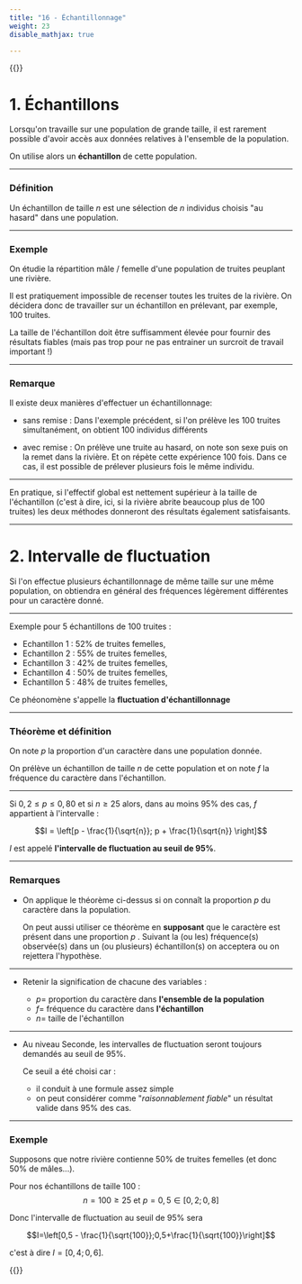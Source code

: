 ```yaml
---
title: "16 - Échantillonnage"
weight: 23
disable_mathjax: true

---
```


{{<revealjs theme="white" progress="true">}}

# 1. Échantillons

Lorsqu'on travaille sur une population de grande taille, il est rarement possible d'avoir accès
aux données relatives à l'ensemble de la population.

On utilise alors un **échantillon** de cette population.

---

### Définition

Un échantillon de taille $n$ est une sélection de $n$ individus choisis "au hasard" dans une population.

---

### Exemple

On étudie la répartition mâle / femelle d'une population de truites peuplant une rivière.

Il est pratiquement impossible de recenser toutes les truites de la rivière. On décidera donc de travailler sur un échantillon en prélevant, par exemple, 100 truites. <!-- .element: class="fragment" -->


La taille de l'échantillon doit être suffisamment élevée pour fournir des résultats fiables (mais pas trop pour ne pas entrainer un surcroit de travail important !) <!-- .element: class="fragment" -->

---

### Remarque

Il existe deux manières d'effectuer un échantillonnage: <!-- .element: class="fragment" -->



* sans remise : Dans l'exemple précédent, si l'on prélève les 100 truites simultanément, on obtient 100 individus différents <!-- .element: class="fragment" -->



* avec remise : On prélève une truite au hasard, on note son sexe puis on la remet dans la rivière. Et on répète cette expérience 100 fois. Dans ce cas, il est possible de prélever plusieurs fois le même individu. <!-- .element: class="fragment" -->



---

En pratique, si l'effectif global est nettement supérieur à la taille de l'échantillon (c'est à dire, ici, si la rivière abrite beaucoup plus de 100 truites) les deux méthodes donneront des résultats également satisfaisants.

---

# 2. Intervalle de fluctuation

Si l'on effectue plusieurs échantillonnage de même taille sur une même population, on obtiendra en général des fréquences légèrement différentes pour un caractère donné.

---
Exemple pour 5 échantillons de 100 truites :

* Echantillon 1 : 52% de truites femelles,
* Echantillon 2 : 55% de truites femelles,
* Echantillon 3 : 42% de truites femelles,
* Echantillon 4 : 50% de truites femelles,
* Echantillon 5 : 48% de truites femelles,


Ce phéonomène s'appelle la **fluctuation d'échantillonnage**

---

### Théorème et définition

On note $p$ la proportion d'un caractère dans une population donnée.

On prélève un échantillon de taille $n$ de cette population et on note $f$ la fréquence du caractère dans l'échantillon.

---

Si $0,2 \leqslant p \leq 0,80$ et si $n\geq 25$ alors, dans au moins 95% des cas, $f$  appartient à l'intervalle : 

$$I = \left[p - \frac{1}{\sqrt{n}}; p + \frac{1}{\sqrt{n}} \right]$$

$I$ est appelé **l'intervalle de fluctuation au seuil de 95%**.

---

### Remarques

* On applique le théorème ci-dessus si on connaît la proportion $p$ du caractère dans la population.

    On peut aussi utiliser ce théorème en **supposant** que le caractère est présent dans une proportion $p$ . Suivant la (ou les) fréquence(s) observée(s) dans un (ou plusieurs) échantillon(s) on acceptera ou on rejettera l'hypothèse.

---

* Retenir la signification de chacune des variables :

    * $p =$ proportion du caractère dans **l'ensemble de la population**
    * $f =$ fréquence du caractère dans **l'échantillon**
    * $n =$ taille de l'échantillon

---

* Au niveau Seconde, les intervalles de fluctuation seront toujours demandés au seuil de 95%.

    Ce seuil a été choisi car :

    * il conduit à une formule assez simple
    * on peut considérer comme "_raisonnablement fiable_" un résultat valide dans 95% des cas.

---

### Exemple

Supposons que notre rivière contienne 50% de truites femelles (et donc 50% de mâles...).

Pour nos échantillons de taille $100$ : 
$$n=100\geq 25 \text{ et } p=0,5 \in [0,2 ; 0,8]$$

Donc l'intervalle de fluctuation au seuil de 95% sera 

$$I=\left[0,5 - \frac{1}{\sqrt{100}};0,5+\frac{1}{\sqrt{100}}\right]$$ 

c'est à dire $I=[0,4 ; 0,6]$.

{{</revealjs>}}
